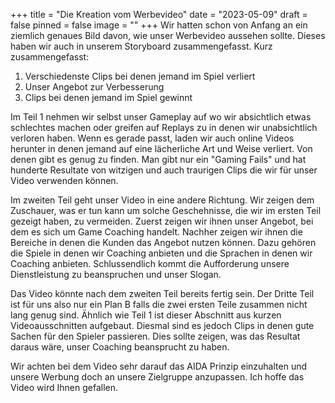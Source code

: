 +++
title = "Die Kreation vom Werbevideo"
date = "2023-05-09"
draft = false
pinned = false
image = ""
+++
W﻿ir hatten schon von Anfang an ein ziemlich genaues Bild davon, wie unser Werbevideo aussehen sollte. Dieses haben wir auch in unserem Storyboard zusammengefasst. Kurz zusammengefasst: 

1. Verschiedenste Clips bei denen jemand im Spiel verliert
2. Unser Angebot zur Verbesserung
3. Clips bei denen jemand im Spiel gewinnt

Im Teil 1 nehmen wir selbst unser Gameplay auf wo wir absichtlich etwas schlechtes machen oder greifen auf Replays zu in denen wir unabsichtlich verloren haben. Wenn es gerade passt, laden wir auch online Videos herunter in denen jemand auf eine lächerliche Art und Weise verliert. Von denen gibt es genug zu finden. Man gibt nur ein "Gaming Fails" und hat hunderte Resultate von witzigen und auch traurigen Clips die wir für unser Video verwenden können.

Im zweiten Teil geht unser Video in eine andere Richtung. Wir zeigen dem Zuschauer, was er tun kann um solche Geschehnisse, die wir im ersten Teil gezeigt haben, zu vermeiden. Zuerst zeigen wir ihnen unser Angebot, bei dem es sich um Game Coaching handelt. Nachher zeigen wir ihnen die Bereiche in denen die Kunden das Angebot nutzen können. Dazu gehören die Spiele in denen wir Coaching anbieten und die Sprachen in denen wir Coaching anbieten. Schlussendlich kommt die Aufforderung unsere Dienstleistung zu beanspruchen und unser Slogan.

Das Video könnte nach dem zweiten Teil bereits fertig sein. Der Dritte Teil ist für uns also nur ein Plan B falls die zwei ersten Teile zusammen nicht lang genug sind. Ähnlich wie Teil 1 ist dieser Abschnitt aus kurzen Videoausschnitten aufgebaut. Diesmal sind es jedoch Clips in denen gute Sachen für den Spieler passieren. Dies sollte zeigen, was das Resultat daraus wäre, unser Coaching beansprucht zu haben.

Wir achten bei dem Video sehr darauf das AIDA Prinzip einzuhalten und unsere Werbung doch an unsere Zielgruppe anzupassen. Ich hoffe das Video wird Ihnen gefallen.